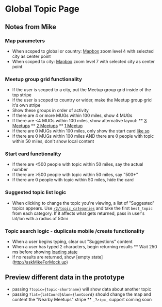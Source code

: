 # Global Topic Page

## Notes from Mike

### Map parameters
* When scoped to global or country: [Mapbox](https://www.mapbox.com/) zoom level 4 with selected city as center point
* When scoped to city: [Mapbox](https://www.mapbox.com/) zoom level 7 with selected city as center point

### Meetup group grid functionality
* If the user is scoped to a city, put the Meetup group grid inside of the top stripe
* If the user is scoped to country or wider, make the Meetup group grid it's own stripe
* Show these groups in order of activity
* If there are 4 or more MUGs within 100 miles, show 4 MUGs
* If there are <4 MUGs within 100 miles, show alternative layout:
** [3 Meetups](http://askMikeForMock.up)
** [2 Meetups](http://askMikeForMock.up)
** [1 Meetup](http://askMikeForMock.up)
* If there are 0 MUGs within 100 miles, only show the start card [like so](http://askMikeForMock.up)
* If there are 0 MUGs within 100 miles AND there are 0 people with topic within 50 miles, don't show local content

### Start card functionality
* If there are <500 people with topic within 50 miles, say the actual number
* If there are >500 people with topic within 50 miles, say "500+"
* If there are 0 people with topic within 50 miles, hide the card

### Suggested topic list logic
* When clicking to change the topic you're viewing, a list of "Suggested" topics appears. Use [`/2/topic_categories`](http://www.meetup.com/meetup_api/docs/2/topic_categories/) and take the first `best_topic` from each category. If it affects what gets returned, pass in user's lat/lon with a radius of 50mi

### Topic search logic - duplicate mobile /create functionality
* When a user begins typing, clear out "Suggestions" content
* When a user has typed 2 characters, begin returning results
** Wait 250 ms before showing [loading state](http://askMikeForMock.up)
* If no results are returned, show [empty state] (http://askMikeForMock.up)


## Preview different data in the prototype
* passing `?topic={topic-shortname}` will show data about another topic
* passing `?lat={latCoord}&lon={lonCoord}` should change the map and content the "Nearby Meetups" stripe
** `_?zip=_` support coming soon
